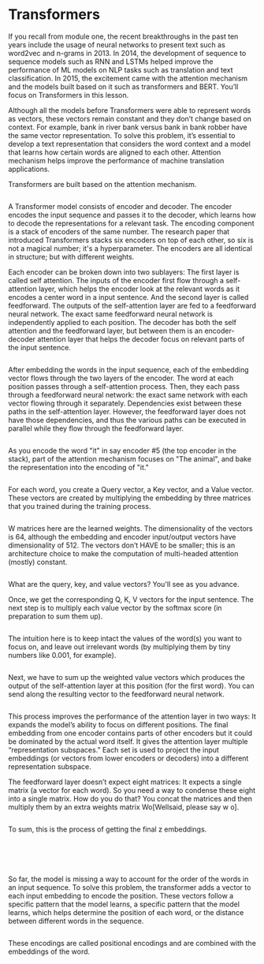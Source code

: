 # Transformers

If you recall from module one, the recent breakthroughs in the past ten years include the usage of neural networks to present text such as word2vec and n-grams in 2013. In 2014, the development of sequence to sequence models such as RNN and LSTMs helped improve the performance of ML models on NLP tasks such as translation and text classification. In 2015, the excitement came with the attention mechanism and the models built based on it such as transformers and BERT. You’ll focus on Transformers in this lesson.

Although all the models before Transformers were able to represent words as vectors, these vectors remain constant and they don’t change based on context. For example, bank in river bank versus bank in bank robber have the same vector representation. To solve this problem, it’s essential to develop a text representation that considers the word context and a model that learns how certain words are aligned to each other. Attention mechanism helps improve the performance of machine translation applications.

Transformers are built based on the attention mechanism.

<figure><img src="../../.gitbook/assets/image (52).png" alt=""><figcaption></figcaption></figure>

A Transformer model consists of encoder and decoder. The encoder encodes the input sequence and passes it to the decoder, which learns how to decode the representations for a relevant task. The encoding component is a stack of encoders of the same number. The research paper that introduced Transformers stacks six encoders on top of each other, so six is not a magical number; it's a hyperparameter. The encoders are all identical in structure; but with different weights.

Each encoder can be broken down into two sublayers: The first layer is called self attention. The inputs of the encoder first flow through a self-attention layer, which helps the encoder look at the relevant words as it encodes a center word in a input sentence. And the second layer is called feedforward. The outputs of the self-attention layer are fed to a feedforward neural network. The exact same feedforward neural network is independently applied to each position. The decoder has both the self attention and the feedforward layer, but between them is an encoder-decoder attention layer that helps the decoder focus on relevant parts of the input sentence.

<figure><img src="../../.gitbook/assets/image (53).png" alt=""><figcaption></figcaption></figure>

After embedding the words in the input sequence, each of the embedding vector flows through the two layers of the encoder. The word at each position passes through a self-attention process. Then, they each pass through a feedforward neural network: the exact same network with each vector flowing through it separately. Dependencies exist between these paths in the self-attention layer. However, the feedforward layer does not have those dependencies, and thus the various paths can be executed in parallel while they flow through the feedforward layer.

<figure><img src="../../.gitbook/assets/image (54).png" alt=""><figcaption></figcaption></figure>

As you encode the word "it" in say encoder #5 (the top encoder in the stack), part of the attention mechanism focuses on "The animal", and bake the representation into the encoding of "it."

<figure><img src="../../.gitbook/assets/image (55).png" alt=""><figcaption></figcaption></figure>

For each word, you create a Query vector, a Key vector, and a Value vector. These vectors are created by multiplying the embedding by three matrices that you trained during the training process.

<figure><img src="../../.gitbook/assets/image (56).png" alt=""><figcaption></figcaption></figure>

W matrices here are the learned weights. The dimensionality of the vectors is 64, although the embedding and encoder input/output vectors have dimensionality of 512. The vectors don’t HAVE to be smaller; this is an architecture choice to make the computation of multi-headed attention (mostly) constant.

<figure><img src="../../.gitbook/assets/image (58).png" alt=""><figcaption></figcaption></figure>

What are the query, key, and value vectors? You'll see as you advance.

Once, we get the corresponding Q, K, V vectors for the input sentence. The next step is to multiply each value vector by the softmax score (in preparation to sum them up).

<figure><img src="../../.gitbook/assets/image (59).png" alt=""><figcaption></figcaption></figure>

The intuition here is to keep intact the values of the word(s) you want to focus on, and leave out irrelevant words (by multiplying them by tiny numbers like 0.001, for example).&#x20;

<figure><img src="../../.gitbook/assets/image (60).png" alt=""><figcaption></figcaption></figure>

Next, we have to sum up the weighted value vectors which produces the output of the self-attention layer at this position (for the first word). You can send along the resulting vector to the feedforward neural network.

<figure><img src="../../.gitbook/assets/image (61).png" alt=""><figcaption></figcaption></figure>

This process improves the performance of the attention layer in two ways: It expands the model’s ability to focus on different positions. The final embedding from one encoder contains parts of other encoders but it could be dominated by the actual word itself. It gives the attention layer multiple “representation subspaces.” Each set is used to project the input embeddings (or vectors from lower encoders or decoders) into a different representation subspace.

The feedforward layer doesn’t expect eight matrices: It expects a single matrix (a vector for each word). So you need a way to condense these eight into a single matrix. How do you do that? You concat the matrices and then multiply them by an extra weights matrix Wo\[Wellsaid, please say w o].

<figure><img src="../../.gitbook/assets/image (62).png" alt=""><figcaption></figcaption></figure>

To sum, this is the process of getting the final z embeddings.

<figure><img src="../../.gitbook/assets/image (63).png" alt=""><figcaption></figcaption></figure>

<figure><img src="../../.gitbook/assets/image (64).png" alt=""><figcaption></figcaption></figure>

<figure><img src="../../.gitbook/assets/image (65).png" alt=""><figcaption></figcaption></figure>

<figure><img src="../../.gitbook/assets/image (66).png" alt=""><figcaption></figcaption></figure>

<figure><img src="../../.gitbook/assets/image (67).png" alt=""><figcaption></figcaption></figure>

So far, the model is missing a way to account for the order of the words in an input sequence. To solve this problem, the transformer adds a vector to each input embedding to encode the position. These vectors follow a specific pattern that the model learns, a specific pattern that the model learns, which helps determine the position of each word, or the distance between different words in the sequence.

<figure><img src="../../.gitbook/assets/image (68).png" alt=""><figcaption></figcaption></figure>

These encodings are called positional encodings and are combined with the embeddings of the word.

<figure><img src="../../.gitbook/assets/image (69).png" alt=""><figcaption></figcaption></figure>
